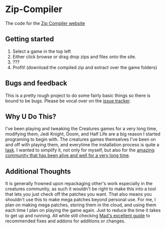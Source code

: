 # Zip-Compiler

The code for the [Zip Compiler website](https://vipero07.github.io/creatures-zipper/)

## Getting started

1. Select a game in the top left
2. Either click browse or drag drop zips and files onto the site.
3. ???
4. Profit! (download the compiled zip and extract over the game folders)

## Bugs and feedback

This is a pretty rough project to do some fairly basic things so there is bound to be bugs. Please be vocal over on the [issue tracker](https://github.com/vipero07/creatures-zipper/issues).

## Why U Do This?

I've been playing and tweaking the Creatures games for a very long time, modifying them, Jedi Knight, Doom, and Half Life are a big reason I started programing to begin with. The creatures games themselves I've been on and off with playing them, and everytime the installation process is quite a [task](https://creatures.wiki/Creatures_3_%26_Docking_Station_Community_Recommended_Fixes_and_Addons#Common_Issues). I wanted to simplify it, not only for myself, but also for the [amazing community that has been alive and well for a very long time](https://creatures.wiki/Creatures_Community_Spirit_Festival).

## Additional Thoughts

It is generally frowned upon repackaging other's work especially in the creatures community, as such it wouldn't be right to make this into a tool that lets you just check off the patches you want. That also means you shouldn't use this to make mega patches beyond personal use. For me, I plan on making mega patches, storing them in the cloud, and using them each time I plan on playing the game again. Just to reduce the time it takes to get up and running. All while still checking [Mad's excellent guide](https://creatures.wiki/Creatures_3_%26_Docking_Station_Community_Recommended_Fixes_and_Addons#Common_Issues) to recommended fixes and addons for additions or changes.
